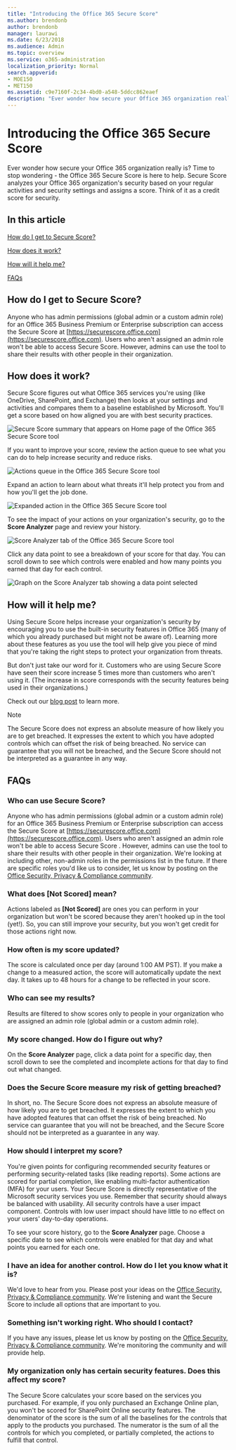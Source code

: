 ```yaml
---
title: "Introducing the Office 365 Secure Score"
ms.author: brendonb
author: brendonb
manager: laurawi
ms.date: 6/23/2018
ms.audience: Admin
ms.topic: overview
ms.service: o365-administration
localization_priority: Normal
search.appverid: 
- MOE150
- MET150
ms.assetid: c9e7160f-2c34-4bd0-a548-5ddcc862eaef
description: "Ever wonder how secure your Office 365 organization really is? Time to stop wondering - the Office 365 Secure Score is here to help. Secure Score analyzes your Office 365 organization's security based on your regular activities and security settings and assigns a score. Think of it as a credit score for security."
---
```


# Introducing the Office 365 Secure Score

Ever wonder how secure your Office 365 organization really is? Time to stop wondering - the Office 365 Secure Score is here to help. Secure Score analyzes your Office 365 organization's security based on your regular activities and security settings and assigns a score. Think of it as a credit score for security.
  
## In this article

[How do I get to Secure Score?](office-365-secure-score.md#howtoaccess)
  
[How does it work?](office-365-secure-score.md#HowWorks)
  
[How will it help me?](office-365-secure-score.md#HowHelps)
  
[FAQs](office-365-secure-score.md#FAQ)
  
## How do I get to Secure Score?
<a name="howtoaccess"> </a>

Anyone who has admin permissions (global admin or a custom admin role) for an Office 365 Business Premium or Enterprise subscription can access the Secure Score at [https://securescore.office.com](https://securescore.office.com). Users who aren't assigned an admin role won't be able to access Secure Score. However, admins can use the tool to share their results with other people in their organization.
  
## How does it work?
<a name="HowWorks"> </a>

Secure Score figures out what Office 365 services you're using (like OneDrive, SharePoint, and Exchange) then looks at your settings and activities and compares them to a baseline established by Microsoft. You'll get a score based on how aligned you are with best security practices.
  
![Secure Score summary that appears on Home page of the Office 365 Secure Score tool](media/151de499-259d-45e3-9706-7dae0bfb9f9c.png)
  
If you want to improve your score, review the action queue to see what you can do to help increase security and reduce risks.
  
![Actions queue in the Office 365 Secure Score tool](media/23757303-274c-46c7-a7ee-b4e6f2f9eca0.png)
  
Expand an action to learn about what threats it'll help protect you from and how you'll get the job done.
  
![Expanded action in the Office 365 Secure Score tool](media/515d45f1-c554-455f-b251-ab62f712bca3.png)
  
To see the impact of your actions on your organization's security, go to the **Score Analyzer** page and review your history. 
  
![Score Analyzer tab of the Office 365 Secure Score tool](media/f38f4f0c-fdf7-4004-8eb3-53e5064cd4f7.png)
  
Click any data point to see a breakdown of your score for that day. You can scroll down to see which controls were enabled and how many points you earned that day for each control.
  
![Graph on the Score Analyzer tab showing a data point selected](media/b8427837-2ed9-4319-ba71-7d03bd99129c.png)
  
## How will it help me?
<a name="HowHelps"> </a>

Using Secure Score helps increase your organization's security by encouraging you to use the built-in security features in Office 365 (many of which you already purchased but might not be aware of). Learning more about these features as you use the tool will help give you piece of mind that you're taking the right steps to protect your organization from threats.
  
But don't just take our word for it. Customers who are using Secure Score have seen their score increase 5 times more than customers who aren't using it. (The increase in score corresponds with the security features being used in their organizations.)
  
Check out our [blog post](https://go.microsoft.com/fwlink/?linkid=836898) to learn more. 
  
> [!NOTE]
> The Secure Score does not express an absolute measure of how likely you are to get breached. It expresses the extent to which you have adopted controls which can offset the risk of being breached. No service can guarantee that you will not be breached, and the Secure Score should not be interpreted as a guarantee in any way. 
  
## FAQs
<a name="FAQ"> </a>

### Who can use Secure Score?

Anyone who has admin permissions (global admin or a custom admin role) for an Office 365 Business Premium or Enterprise subscription can access the Secure Score at [https://securescore.office.com](https://securescore.office.com). Users who aren't assigned an admin role won't be able to access Secure Score . However, admins can use the tool to share their results with other people in their organization. We're looking at including other, non-admin roles in the permissions list in the future. If there are specific roles you'd like us to consider, let us know by posting on the [Office Security, Privacy &amp; Compliance community](https://go.microsoft.com/fwlink/?linkid=836898).
  
### What does [Not Scored] mean?

Actions labeled as **[Not Scored]** are ones you can perform in your organization but won't be scored because they aren't hooked up in the tool (yet!). So, you can still improve your security, but you won't get credit for those actions right now. 
  
### How often is my score updated?

The score is calculated once per day (around 1:00 AM PST). If you make a change to a measured action, the score will automatically update the next day. It takes up to 48 hours for a change to be reflected in your score.
  
### Who can see my results?

Results are filtered to show scores only to people in your organization who are assigned an admin role (global admin or a custom admin role).
  
### My score changed. How do I figure out why?

On the **Score Analyzer** page, click a data point for a specific day, then scroll down to see the completed and incomplete actions for that day to find out what changed. 
  
### Does the Secure Score measure my risk of getting breached?

In short, no. The Secure Score does not express an absolute measure of how likely you are to get breached. It expresses the extent to which you have adopted features that can offset the risk of being breached. No service can guarantee that you will not be breached, and the Secure Score should not be interpreted as a guarantee in any way.
  
### How should I interpret my score?

You're given points for configuring recommended security features or performing security-related tasks (like reading reports). Some actions are scored for partial completion, like enabling multi-factor authentication (MFA) for your users. Your Secure Score is directly representative of the Microsoft security services you use. Remember that security should always be balanced with usability. All security controls have a user impact component. Controls with low user impact should have little to no effect on your users' day-to-day operations.
  
To see your score history, go to the **Score Analyzer** page. Choose a specific date to see which controls were enabled for that day and what points you earned for each one. 
  
### I have an idea for another control. How do I let you know what it is?

We'd love to hear from you. Please post your ideas on the [Office Security, Privacy &amp; Compliance community](https://go.microsoft.com/fwlink/?linkid=836898). We're listening and want the Secure Score to include all options that are important to you.
  
### Something isn't working right. Who should I contact?

If you have any issues, please let us know by posting on the [Office Security, Privacy &amp; Compliance community](https://go.microsoft.com/fwlink/?linkid=836898). We're monitoring the community and will provide help.
  
### My organization only has certain security features. Does this affect my score?

The Secure Score calculates your score based on the services you purchased. For example, if you only purchased an Exchange Online plan, you won't be scored for SharePoint Online security features. The denominator of the score is the sum of all the baselines for the controls that apply to the products you purchased. The numerator is the sum of all the controls for which you completed, or partially completed, the actions to fulfill that control.
  

